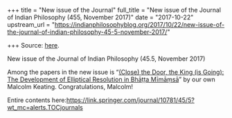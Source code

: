 +++
title = "New issue of the Journal"
full_title = "New issue of the Journal of Indian Philosophy (455, November 2017)"
date = "2017-10-22"
upstream_url = "https://indianphilosophyblog.org/2017/10/22/new-issue-of-the-journal-of-indian-philosophy-45-5-november-2017/"

+++
Source: [here](https://indianphilosophyblog.org/2017/10/22/new-issue-of-the-journal-of-indian-philosophy-45-5-november-2017/).

New issue of the Journal of Indian Philosophy (45.5, November 2017)

Among the papers in the new issue is “[(Close) the Door, the King (is
Going): The Development of Elliptical Resolution in Bhāṭṭa
Mīmāṃsā](https://link.springer.com/article/10.1007/s10781-017-9328-0)”
by our own Malcolm Keating. Congratulations, Malcolm!

Entire contents
here:<https://link.springer.com/journal/10781/45/5?wt_mc=alerts.TOCjournals>

